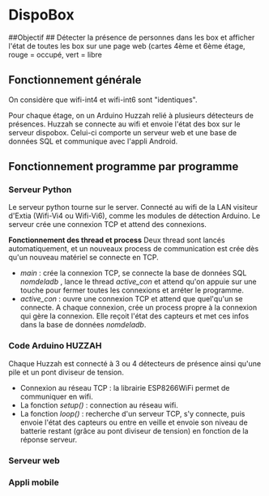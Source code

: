 # DispoBox #

##Objectif ##
Détecter la présence de personnes dans les box et afficher l'état de toutes les box sur une page web (cartes 4ème et 6ème étage, rouge = occupé, vert = libre

## Fonctionnement générale ##

On considère que wifi-int4 et wifi-int6 sont "identiques".

Pour chaque étage, on un Arduino Huzzah relié à plusieurs détecteurs de présences. Huzzah se connecte au wifi et envoie l'état des box sur le serveur dispobox. Celui-ci comporte un serveur web et une base de données SQL et communique avec l'appli Android.

## Fonctionnement programme par programme ##
### Serveur Python ###
Le serveur python tourne sur le server. Connecté au wifi de la LAN visiteur d'Extia (Wifi-Vi4 ou Wifi-Vi6), comme les modules de détection Arduino.
Le serveur crée une connexion TCP et attend des connexions.

**Fonctionnement des thread et process**
Deux thread sont lancés automatiquement, et un nouveaux process de communication est crée dès qu'un nouveau matériel se connecte en TCP.
- _main_ : crée la connexion TCP, se connecte la base de données SQL _nomdeladb_ , lance le thread _active_con_ et attend qu'on appuie sur une touche pour fermer toutes les connexions et arréter le programme.
- _active_con_ : ouvre une connexion TCP et attend que quel'qu'un se connecte. A chaque connexion, crée un process propre à la connexion qui gère la connexion. Elle reçoit l'état des capteurs et met ces infos dans la base de données _nomdeladb_.

### Code Arduino HUZZAH ###
Chaque Huzzah est connecté à 3 ou 4 détecteurs de présence ainsi qu'une pile et un pont diviseur de tension.
- Connexion au réseau TCP : la librairie ESP8266WiFi permet de communiquer en wifi. 
- La fonction _setup()_ : connection au réseau wifi.
- La fonction _loop()_ : recherche d'un serveur TCP, s'y connecte, puis envoie l'état des capteurs ou entre en veille et envoie son niveau de batterie restant (grâce au pont diviseur de tension) en fonction de la réponse serveur.

### Serveur web ###

### Appli mobile ###

